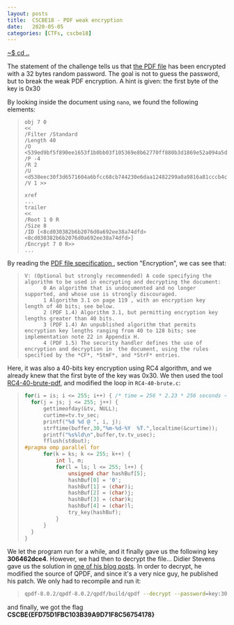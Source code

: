 ```yaml
---
layout: posts
title:  CSCBE18 - PDF weak encryption
date:   2020-05-05
categories: [CTFs, cscbe18]
---
```


[~$ cd ..](/ctfs/cscbe18/2020/05/05/index.html)

The statement of the challenge tells us that [the PDF file](/assets/res/CTFs/cscbe18/pdf_weak_enc/do_not_use_weak_encryption.pdf) has been encrypted with a 32 bytes random password. The goal is not to guess the password, but
to break the weak PDF encryption. A hint is given: the first byte of the key is 0x30

By looking inside the document using `nano`, we found the following elements:
> ```
>obj 7 0
><<
>/Filter /Standard
>/Length 40
>/O <539ed9bf5f890ee1653f1b0bb03f105369e8b62770ff880b3d1869e52a094a5d>
>/P -4
>/R 2
>/U <d538eec30f3d6571604a6bfcc68cb744230e6daa12482299a0a9816a81cccb4c>
>/V 1 >>
>
>xref
>...
>trailer
><<
>/Root 1 0 R
>/Size 8
>/ID [<8cd030382b6b2076d0a692ee38a74dfd><8cd030382b6b2076d0a692ee38a74dfd>]
>/Encrypt 7 0 R>>
>...
> ```

By reading the [PDF file specification ](https://www.adobe.com/content/dam/acom/en/devnet/acrobat/pdfs/pdf_reference_1-7.pdf), section "Encryption", we cas see that:
> ```
> V: (Optional but strongly recommended) A code specifying the algorithm to be used in encrypting and decrypting the document:
>		0 An algorithm that is undocumented and no longer supported, and whose use is strongly discouraged.
>		1 Algorithm 3.1 on page 119 , with an encryption key length of 40 bits; see below.
>		2 (PDF 1.4) Algorithm 3.1, but permitting encryption key lengths greater than 40 bits.
>		3 (PDF 1.4) An unpublished algorithm that permits encryption key lengths ranging from 40 to 128 bits; see  implementation note 22 in Appendix H.
>		4 (PDF 1.5) The security handler defines the use of encryption and decryption in  the document, using the rules specified by the *CF*, *StmF*, and *StrF* entries.
> ```

Here, it was also a 40-bits key encryption using RC4 algorithm, and we already knew that the first byte of the key was 0x30.
We then used the tool [RC4-40-brute-pdf](https://github.com/kholia/RC4-40-brute-pdf), and modified the loop in `RC4-40-brute.c`:

> ```c
>for(i = is; i <= 255; i++) { /* time = 256 * 2.23 * 256 seconds ~= 40.6 hours ~= 1.7 days days */
>	for(j = js; j <= 255; j++) {
>		gettimeofday(&tv, NULL);
>		curtime=tv.tv_sec;
>		printf("%d %d @ ", i, j);
>		strftime(buffer,30,"%m-%d-%Y  %T.",localtime(&curtime));
>		printf("%s%ld\n",buffer,tv.tv_usec);
>		fflush(stdout);
>#pragma omp parallel for
>		for(k = ks; k <= 255; k++) {
>			int l, m;
>			for(l = ls; l <= 255; l++) {
>				unsigned char hashBuf[5];
>				hashBuf[0] = '0';
>				hashBuf[1] = (char)i;
>				hashBuf[2] = (char)j;
>				hashBuf[3] = (char)k;
>				hashBuf[4] = (char)l;
>				try_key(hashBuf);
>			}
>		}
>	}
>}
> ```

We let the program run for a while, and it finally gave us the following key **306462dce4**. However, we had then to decrypt the file...
Didier Stevens gave us the solution in [one of his blog posts](https://blog.didierstevens.com/2017/12/28/cracking-encrypted-pdfs-part-3/). In order to
decrypt, he modified the source of QPDF, and since it's a very nice guy, he published his patch. We only had to recompile and run it:

> ```bash
> qpdf-8.0.2/qpdf-8.0.2/qpdf/build/qpdf --decrypt --password=key:306462dce4 do_not_use_weak_encryption.pdf out.pdf
> ```

and finally, we got the flag **CSCBE{EFD75D1FBC103B39A9D71F8C56754178}**
